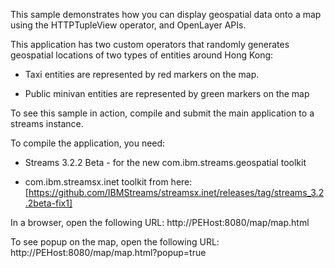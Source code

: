 This sample demonstrates how you can display geospatial data onto a map using the HTTPTupleView operator, and OpenLayer APIs.  

This application has two custom operators that randomly generates geospatial locations of two types of entities around Hong Kong:

- Taxi entities are represented by red markers on the map.

- Public minivan entities are represented by green markers on the map
 
To see this sample in action, compile and submit the main application to a streams instance.
 
To compile the application, you need:

- Streams 3.2.2 Beta - for the new com.ibm.streams.geospatial toolkit

- com.ibm.streamsx.inet toolkit from here: [https://github.com/IBMStreams/streamsx.inet/releases/tag/streams_3.2.2beta-fix1]
  
In a browser, open the following URL:  http://PEHost:8080/map/map.html
 
To see popup on the map, open the following URL:  http://PEHost:8080/map/map.html?popup=true
